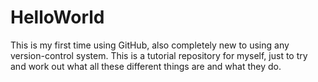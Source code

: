 # HelloWorld
This is my first time using GitHub, also completely new to using any version-control system. This is a tutorial repository for myself, just to try and work out what all these different things are and what they do.
